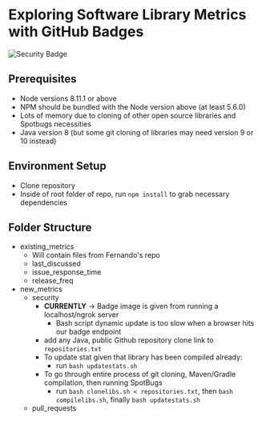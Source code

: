 # Exploring Software Library Metrics with GitHub Badges 
![Security Badge](http://bd42c219.ngrok.io/security)


## Prerequisites
* Node versions 8.11.1 or above
* NPM should be bundled with the Node version above (at least 5.6.0)
* Lots of memory due to cloning of other open source libraries and Spotbugs necessities
* Java version 8 (but some git cloning of libraries may need version 9 or 10 instead)

## Environment Setup
* Clone repository
* Inside of root folder of repo, run `npm install` to grab necessary dependencies

## Folder Structure
* existing_metrics
	* Will contain files from Fernando's repo
	* last_discussed
	* issue_response_time
	* release_freq
* new_metrics
	* security
		* **CURRENTLY** -> Badge image is given from running a localhost/ngrok server
			* Bash script dynamic update is too slow when a browser hits our badge endpoint
		* add any Java, public Github repository clone link to `repositories.txt`
		* To update stat given that library has been compiled already:
			* run `bash updatestats.sh`
		* To go through entire process of git cloning, Maven/Gradle compilation, then running SpotBugs
			* run `bash clonelibs.sh < repositories.txt`, then `bash compilelibs.sh`, finally `bash updatestats.sh`
	* pull_requests

